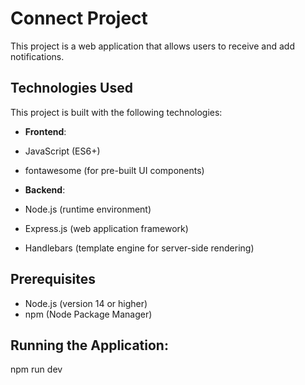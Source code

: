 # Connect Project

This project is a web application that allows users to receive and add notifications.

## Technologies Used

This project is built with the following technologies:

- **Frontend**:
- JavaScript (ES6+)
- fontawesome (for pre-built UI components)

- **Backend**:
- Node.js (runtime environment)
- Express.js (web application framework)
- Handlebars (template engine for server-side rendering)

## Prerequisites

- Node.js (version 14 or higher)
- npm (Node Package Manager)

## Running the Application:

npm run dev
